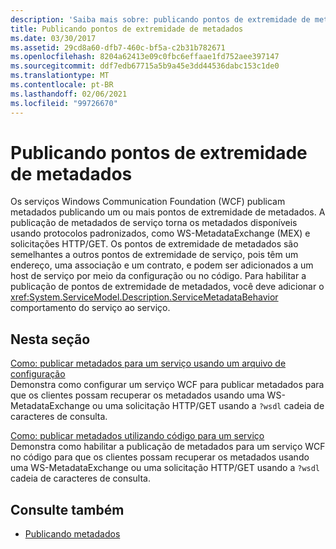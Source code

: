 ```yaml
---
description: 'Saiba mais sobre: publicando pontos de extremidade de metadados'
title: Publicando pontos de extremidade de metadados
ms.date: 03/30/2017
ms.assetid: 29cd8a60-dfb7-460c-bf5a-c2b31b782671
ms.openlocfilehash: 8204a62413e09c0fbc6effaae1fd752aee397147
ms.sourcegitcommit: ddf7edb67715a5b9a45e3dd44536dabc153c1de0
ms.translationtype: MT
ms.contentlocale: pt-BR
ms.lasthandoff: 02/06/2021
ms.locfileid: "99726670"
---
```

# <a name="publishing-metadata-endpoints"></a>Publicando pontos de extremidade de metadados

Os serviços Windows Communication Foundation (WCF) publicam metadados publicando um ou mais pontos de extremidade de metadados. A publicação de metadados de serviço torna os metadados disponíveis usando protocolos padronizados, como WS-MetadataExchange (MEX) e solicitações HTTP/GET. Os pontos de extremidade de metadados são semelhantes a outros pontos de extremidade de serviço, pois têm um endereço, uma associação e um contrato, e podem ser adicionados a um host de serviço por meio da configuração ou no código. Para habilitar a publicação de pontos de extremidade de metadados, você deve adicionar o <xref:System.ServiceModel.Description.ServiceMetadataBehavior> comportamento do serviço ao serviço.  
  
## <a name="in-this-section"></a>Nesta seção  

 [Como: publicar metadados para um serviço usando um arquivo de configuração](./feature-details/how-to-publish-metadata-for-a-service-using-a-configuration-file.md)  
 Demonstra como configurar um serviço WCF para publicar metadados para que os clientes possam recuperar os metadados usando uma WS-MetadataExchange ou uma solicitação HTTP/GET usando a `?wsdl` cadeia de caracteres de consulta.  
  
 [Como: publicar metadados utilizando código para um serviço](./feature-details/how-to-publish-metadata-for-a-service-using-code.md)  
 Demonstra como habilitar a publicação de metadados para um serviço WCF no código para que os clientes possam recuperar os metadados usando uma WS-MetadataExchange ou uma solicitação HTTP/GET usando a `?wsdl` cadeia de caracteres de consulta.  
  
## <a name="see-also"></a>Consulte também

- [Publicando metadados](./feature-details/publishing-metadata.md)
